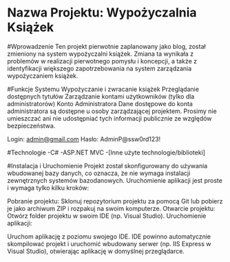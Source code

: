 # Nazwa Projektu: Wypożyczalnia Książek
#Wprowadzenie
Ten projekt pierwotnie zaplanowany jako blog, został zmieniony na system wypożyczalni książek. Zmiana ta wynikała z problemów w realizacji pierwotnego pomysłu i koncepcji, a także z identyfikacji większego zapotrzebowania na system zarządzania wypożyczaniem książek.

#Funkcje Systemu
Wypożyczanie i zwracanie książek
Przeglądanie dostępnych tytułów
Zarządzanie kontami użytkowników (tylko dla administratorów)
Konto Administratora
Dane dostępowe do konta administratora są dostępne u osoby zarządzającej projektem. Prosimy nie umieszczać ani nie udostępniać tych informacji publicznie ze względów bezpieczeństwa.

Login: admin@gmail.com
Hasło: AdminP@ssw0rd123!

#Technologie
-C#
-ASP.NET MVC
-[Inne użyte technologie/biblioteki]

#Instalacja i Uruchomienie
Projekt został skonfigurowany do używania wbudowanej bazy danych, co oznacza, że nie wymaga instalacji zewnętrznych systemów bazodanowych. Uruchomienie aplikacji jest proste i wymaga tylko kilku kroków:

Pobranie projektu:
Sklonuj repozytorium projektu za pomocą Git lub pobierz je jako archiwum ZIP i rozpakuj na swoim komputerze.
Otwarcie projektu:
Otwórz folder projektu w swoim IDE (np. Visual Studio).
Uruchomienie aplikacji:

Uruchom aplikację z poziomu swojego IDE. IDE powinno automatycznie skompilować projekt i uruchomić wbudowany serwer (np. IIS Express w Visual Studio), otwierając aplikację w domyślnej przeglądarce.
